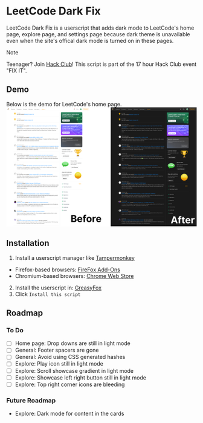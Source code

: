 # LeetCode Dark Fix
LeetCode Dark Fix is a userscript that adds dark mode to LeetCode's home page, explore page, and settings page because dark theme is unavailable even when the site's offical dark mode is turned on in these pages.
> [!NOTE]
> Teenager? Join [Hack Club](https://hackclub.com)! This script is part of the 17 hour Hack Club event "FIX IT".

## Demo
Below is the demo for LeetCode's home page. 
![](assets/demo.png)

## Installation
1. Install a userscript manager like [Tampermonkey](https://www.tampermonkey.net/) 
  - Firefox-based browsers: [FireFox Add-Ons](https://addons.mozilla.org/en-US/firefox/addon/tampermonkey/)
  - Chromium-based browsers: [Chrome Web Store](https://chromewebstore.google.com/detail/tampermonkey/dhdgffkkebhmkfjojejmpbldmpobfkfo)
2. Install the userscript in: [GreasyFox](https://greasyfork.org/en/scripts/540164-leetcode-dark-fix) 
3. Click `Install this script`

## Roadmap
### To Do
- [ ] Home page: Drop downs are still in light mode
- [ ] General: Footer spacers are gone
- [ ] General: Avoid using CSS generated hashes
- [ ] Explore: Play icon still in light mode
- [ ] Explore: Scroll showcase gradient in light mode
- [ ] Explore: Showcase left right button still in light mode
- [ ] Explore: Top right corner icons are bleeding

### Future Roadmap
- Explore: Dark mode for content in the cards
